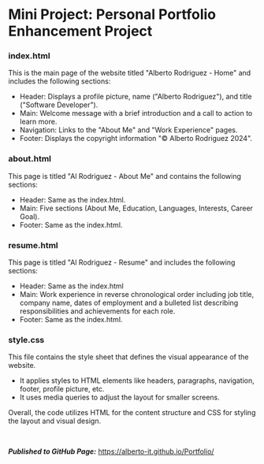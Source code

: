 # Mini Project: Personal Portfolio Enhancement Project

### index.html
This is the main page of the website titled "Alberto Rodriguez - Home" and includes the following sections:
* Header: Displays a profile picture, name ("Alberto Rodriguez"), and title ("Software Developer").
* Main: Welcome message with a brief introduction and a call to action to learn more.
* Navigation: Links to the "About Me" and "Work Experience" pages.
* Footer: Displays the copyright information "© Alberto Rodriguez 2024".

### about.html
This page is titled "Al Rodriguez - About Me" and contains the following sections:
* Header: Same as the index.html.
* Main: Five sections (About Me, Education, Languages, Interests, Career Goal).
* Footer: Same as the index.html.

### resume.html
This page is titled "Al Rodriguez - Resume" and includes the following sections:
* Header: Same as the index.html
* Main: Work experience in reverse chronological order including job title, company name, dates of employment and a bulleted list describing responsibilities and achievements for each role.
* Footer: Same as the index.html.

### style.css
This file contains the style sheet that defines the visual appearance of the website.
* It applies styles to HTML elements like headers, paragraphs, navigation, footer, profile picture, etc.
* It uses media queries to adjust the layout for smaller screens.

Overall, the code utilizes HTML for the content structure and CSS for styling the layout and visual design.

&nbsp;

***Published to GitHub Page:***   https://alberto-it.github.io/Portfolio/
